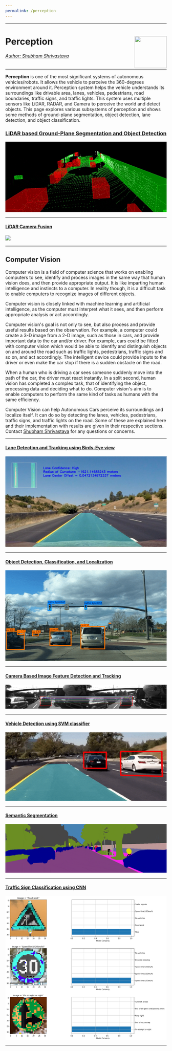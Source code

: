 ```yaml
---
permalink: /perception
---
```


---
# Perception <a href="../../index.html"><img style="float: right;" src="/img/logo_circle.png" height="100" width="100">   

###### Author: *[Shubham Shrivastava](http://www.towardsautonomy.com/#shubham)*   
---

**Perception** is one of the most significant systems of autonomous vehicles/robots. It allows the vehicle to perceive the 360-degrees environment around it. Perception system helps the vehicle understands its surroundings like drivable area, lanes, vehicles, pedestrians, road boundaries, traffic signs, and traffic lights. This system uses multiple sensors like LiDAR, RADAR, and Camera to perceive the world and detect objects. This page explores various subsystems of perception and shows some methods of ground-plane segmentation, object detection, lane detection, and object classification.

### [LiDAR based Ground-Plane Segmentation and Object Detection](/perception/lidar_object_detection_clustering)  
![](docs/perception/img/lidar_objects_front_view.gif)

---

#### [LiDAR Camera Fusion](/perception/lidar_camera_fusion)  
![](docs/perception/img/lidar_camera_fusion.gif)

---

## Computer Vision

Computer vision is a field of computer science that works on enabling computers to see, identify and process images in the same way that human vision does, and then provide appropriate output. It is like imparting human intelligence and instincts to a computer. In reality though, it is a difficult task to enable computers to recognize images of different objects.

Computer vision is closely linked with machine learning and artificial intelligence, as the computer must interpret what it sees, and then perform appropriate analysis or act accordingly.

Computer vision's goal is not only to see, but also process and provide useful results based on the observation. For example, a computer could create a 3-D image from a 2-D image, such as those in cars, and provide important data to the car and/or driver. For example, cars could be fitted with computer vision which would be able to identify and distinguish objects on and around the road such as traffic lights, pedestrians, traffic signs and so on, and act accordingly. The intelligent device could provide inputs to the driver or even make the car stop if there is a sudden obstacle on the road.

When a human who is driving a car sees someone suddenly move into the path of the car, the driver must react instantly. In a split second, human vision has completed a complex task, that of identifying the object, processing data and deciding what to do. Computer vision's aim is to enable computers to perform the same kind of tasks as humans with the same efficiency.

Computer Vision can help Autonomous Cars perceive its surroundings and localize itself. It can do so by detecting the lanes, vehicles, pedestrians, traffic signs, and traffic lights on the road. Some of these are explained here and their implementation with results are given in their respective sections. Contact [Shubham Shrivastava](http://www.towardsautonomy.com/#shubham) for any questions or concerns.

---

#### [Lane Detection and Tracking using Birds-Eye view](/perception/lane_detection)  
![](docs/perception/img/lane_detection/straight_lines1.jpg)

---

#### [Object Detection, Classification, and Localization](/dl/obj_detection)
![](docs/perception/img/yolov2_objects.gif)

---

#### [Camera Based Image Feature Detection and Tracking](/perception/camera_image_feature_tracking)
![](docs/perception/img/matching_points.png)

---

#### [Vehicle Detection using SVM classifier](/perception/vehicle_detection)  
![](img/lane_veh.gif)

---

#### [Semantic Segmentation](/dl/semseg)
![](docs/perception/img/semseg.gif)

---

#### [Traffic Sign Classification using CNN](/perception/traffic_sign_classification)
![](docs/perception/img/traffic_sign_classification/test_detection.png)

---
